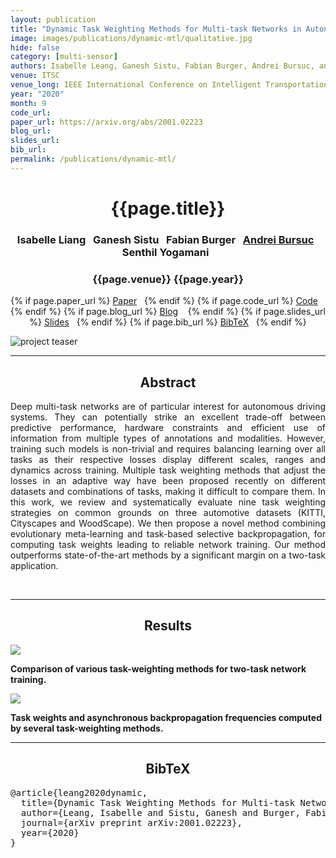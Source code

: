 ```yaml
---
layout: publication
title: "Dynamic Task Weighting Methods for Multi-task Networks in Autonomous Driving Systems" 
image: images/publications/dynamic-mtl/qualitative.jpg
hide: false
category: [multi-sensor]
authors: Isabelle Leang, Ganesh Sistu, Fabian Burger, Andrei Bursuc, and Senthil Yogamani
venue: ITSC
venue_long: IEEE International Conference on Intelligent Transportation Systems (ITSC)
year: "2020"
month: 9
code_url: 
paper_url: https://arxiv.org/abs/2001.02223
blog_url: 
slides_url: 
bib_url: 
permalink: /publications/dynamic-mtl/
---
```


<h1 align="center"> {{page.title}} </h1>
<!-- Simple call of authors -->
<!-- <h3 align="center"> {{page.authors}} </h3> -->
<!-- Alternatively you can add links to author pages -->
<h3 align="center"> Isabelle Liang&nbsp;&nbsp; Ganesh Sistu&nbsp;&nbsp; Fabian Burger&nbsp;&nbsp;  <a href="https://abursuc.github.io/">Andrei Bursuc</a>&nbsp;&nbsp; Senthil Yogamani&nbsp;&nbsp; </h3>


<h3 align="center"> {{page.venue}} {{page.year}} </h3>

<div align="center">
  <p>
    {% if page.paper_url %}
    <a href="{{ page.paper_url }}"><i class="far fa-file-pdf"></i> Paper</a>&nbsp;&nbsp;
    {% endif %}
    {% if page.code_url %}
    <a href="{{ page.code_url }}"><i class="fab fa-github"></i> Code</a> &nbsp;&nbsp;
    {% endif %}
    {% if page.blog_url %}
    <a href="{{ page.blog_url }}"><i class="fab fa-blogger"></i> Blog</a> &nbsp;&nbsp;
    {% endif %}
    {% if page.slides_url %}
    <a href="{{ page.slides_url }}"><i class="far fa-file-pdf"></i> Slides</a>&nbsp;&nbsp;
    {% endif %}
    {% if page.bib_url %}
    <a href="{{ page.bib_url}}"><i class="far fa-file-alt"></i> BibTeX</a>&nbsp;&nbsp;
    {% endif %}
  </p>
</div>


<div class="publication-teaser">
    <img src="../../{{ page.image }}" alt="project teaser"/>
</div>

<hr>

<h2  align="center"> Abstract</h2>

<p align="justify">Deep multi-task networks are of particular interest for autonomous driving systems. They can potentially strike an excellent trade-off between predictive performance, hardware constraints and efficient use of information from multiple types of annotations and modalities. However, training such models is non-trivial and requires balancing learning over all tasks as their respective losses display different scales, ranges and dynamics across training. Multiple task weighting methods that adjust the losses in an adaptive way have been proposed recently on different datasets and combinations of tasks, making it difficult to compare them. In this work, we review and systematically evaluate nine task weighting strategies on common grounds on three automotive datasets (KITTI, Cityscapes and WoodScape). We then propose a novel method combining evolutionary meta-learning and task-based selective backpropagation, for computing task weights leading to reliable network training. Our method outperforms state-of-the-art methods by a significant margin on a two-task application.</p>

<br>

<hr>

<h2  align="center"> Results</h2>


![](../../images/publications/dynamic-mtl/table_benchmark.jpg)
<div class="caption"><b>Comparison of various task-weighting methods for two-task network training.</b></div>


![](../../images/publications/dynamic-mtl/table_task_weights.jpg)
<div class="caption"><b>Task weights and asynchronous backpropagation frequencies computed by several task-weighting methods.</b></div>


<hr>

<h2  align="center">BibTeX</h2>
<left>
  <pre class="bibtex-box">
@article{leang2020dynamic,
  title={Dynamic Task Weighting Methods for Multi-task Networks in Autonomous Driving Systems},
  author={Leang, Isabelle and Sistu, Ganesh and Burger, Fabian and Bursuc, Andrei and Yogamani, Senthil},
  journal={arXiv preprint arXiv:2001.02223},
  year={2020}
}</pre>
</left>

<br>
